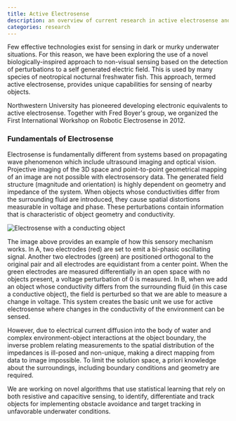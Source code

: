 ```yaml
---
title: Active Electrosense
description: an overview of current research in active electrosense and electrolocation
categories: research
---
```


Few effective technologies exist for sensing in dark or murky underwater situations. For this reason, we have been exploring the use of a novel biologically-inspired approach to non-visual sensing based on the detection of perturbations to a self generated electric field. This is used by many species of neotropical nocturnal freshwater fish. This approach, termed active electrosense, provides unique capabilities for sensing of nearby objects.

Northwestern University has pioneered developing electronic equivalents to active electrosense. Together with Fred Boyer's group, we organized the First International Workshop on Robotic Electrosense in 2012.

### Fundamentals of Electrosense

Electrosense is fundamentally different from systems based on propagating wave phenomenon which include ultrasound imaging and optical vision. Projective imaging of the 3D space and point-to-point geometrical mapping of an image are not possible with electrosensory data. The generated field structure (magnitude and orientation) is highly dependent on geometry and impedance of the system. When objects whose conductivities differ from the surrounding fluid are introduced, they cause spatial distortions measurable in voltage and phase. These perturbations contain information that is characteristic of object geometry and conductivity.

![Electrosense with a conducting object]({{site.url}}/assets/Fig01_electrosense.png)

The image above provides an example of how this sensory mechanism works.  In A, two electrodes (red) are set to emit a bi-phasic oscillating signal. Another two electrodes (green) are positioned orthogonal to the original pair and all electrodes are equidistant from a center point.  When the green electrodes are measured differentially in an open space with no objects present, a voltage perturbation of 0 is measured.  In B, when we add an object whose conductivity differs from the surrounding fluid (in this case a conductive object), the field is perturbed so that we are able to measure a change in voltage. This system creates the basic unit we use for active electrosense where changes in the conductivity of the environment can be sensed.

However, due to electrical current diffusion into the body of water and complex environment-object interactions at the object boundary, the inverse problem relating measurements to the spatial distribution of the impedances is ill-posed and non-unique, making a direct mapping from data to image impossible. To limit the solution space, a priori knowledge about the surroundings, including boundary conditions and geometry are required.

We are working on novel algorithms that use statistical learning that rely on both resistive and capacitive sensing, to identify, differentiate and track objects for implementing obstacle avoidance and target tracking in unfavorable underwater conditions. 